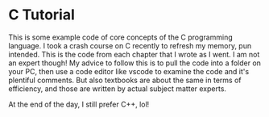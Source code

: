 # C Tutorial
This is some example code of core concepts of the C programming language.
I took a crash course on C recently to refresh my memory, pun intended.
This is the code from each chapter that I wrote as I went.
I am not an expert though!
My advice to follow this is to pull the code into a folder on your PC,
then use a code editor like vscode to examine the code and it's plentiful
comments. But also textbooks are about the same in terms of efficiency,
and those are written by actual subject matter experts.

At the end of the day, I still prefer C++, lol!
